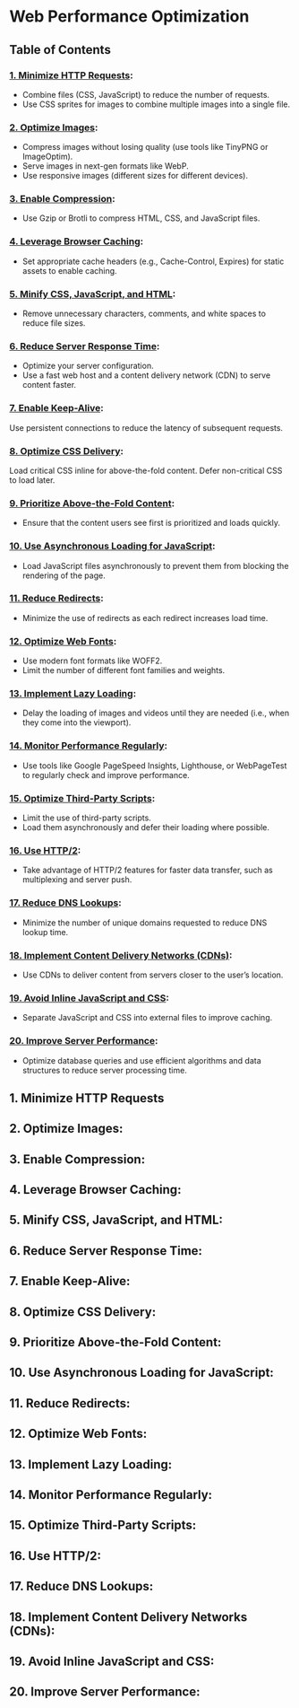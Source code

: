 # Web Performance Optimization

## Table of Contents
### [1. Minimize HTTP Requests](#1-minimize-http-requests-1):
* Combine files (CSS, JavaScript) to reduce the number of requests.
* Use CSS sprites for images to combine multiple images into a single file.

### [2. Optimize Images](#2-optimize-images-1):
* Compress images without losing quality (use tools like TinyPNG or ImageOptim).
* Serve images in next-gen formats like WebP.
* Use responsive images (different sizes for different devices).

### [3. Enable Compression](#3-enable-compression-1):
* Use Gzip or Brotli to compress HTML, CSS, and JavaScript files.

### [4. Leverage Browser Caching](#4-leverage-browser-caching-1):
* Set appropriate cache headers (e.g., Cache-Control, Expires) for static assets to enable caching.

### [5. Minify CSS, JavaScript, and HTML](#5-minify-css-javascript-and-html-1):
* Remove unnecessary characters, comments, and white spaces to reduce file sizes.

### [6. Reduce Server Response Time](#6-reduce-server-response-time-1):
* Optimize your server configuration.
* Use a fast web host and a content delivery network (CDN) to serve content faster.

### [7. Enable Keep-Alive](#7-enable-keep-alive-1):
Use persistent connections to reduce the latency of subsequent requests.

### [8. Optimize CSS Delivery](#8-optimize-css-delivery-1):
Load critical CSS inline for above-the-fold content.
Defer non-critical CSS to load later.

### [9. Prioritize Above-the-Fold Content](#9-prioritize-above-the-fold-content-1):
* Ensure that the content users see first is prioritized and loads quickly.
### [10. Use Asynchronous Loading for JavaScript](#10-use-asynchronous-loading-for-javascript-1):
* Load JavaScript files asynchronously to prevent them from blocking the rendering of the page.
  
### [11. Reduce Redirects](#11-reduce-redirects-1):
* Minimize the use of redirects as each redirect increases load time.

### [12. Optimize Web Fonts](#12-optimize-web-fonts-1):
* Use modern font formats like WOFF2.
* Limit the number of different font families and weights.

### [13. Implement Lazy Loading](#13-implement-lazy-loading-1):
* Delay the loading of images and videos until they are needed (i.e., when they come into the viewport).

### [14. Monitor Performance Regularly](#14-monitor-performance-regularly-1):
* Use tools like Google PageSpeed Insights, Lighthouse, or WebPageTest to regularly check and improve performance.

### [15. Optimize Third-Party Scripts](#15-optimize-third-party-scripts-1):
* Limit the use of third-party scripts.
* Load them asynchronously and defer their loading where possible.

### [16. Use HTTP/2](#16-use-http2-1):
* Take advantage of HTTP/2 features for faster data transfer, such as multiplexing and server push.

### [17. Reduce DNS Lookups](#17-reduce-dns-lookups-1):
* Minimize the number of unique domains requested to reduce DNS lookup time.
  
### [18. Implement Content Delivery Networks (CDNs)](#18-implement-content-delivery-networks-cdns-1):
* Use CDNs to deliver content from servers closer to the user’s location.

### [19. Avoid Inline JavaScript and CSS](#19-avoid-inline-javascript-and-css-1):
* Separate JavaScript and CSS into external files to improve caching.

### [20. Improve Server Performance](#20-improve-server-performance-1):
* Optimize database queries and use efficient algorithms and data structures to reduce server processing time.

## 1. Minimize HTTP Requests

## 2. Optimize Images:

## 3. Enable Compression:

## 4. Leverage Browser Caching:

## 5. Minify CSS, JavaScript, and HTML:

## 6. Reduce Server Response Time:

## 7. Enable Keep-Alive:

## 8. Optimize CSS Delivery:

## 9. Prioritize Above-the-Fold Content:

## 10. Use Asynchronous Loading for JavaScript:
  
## 11. Reduce Redirects:

## 12. Optimize Web Fonts:

## 13. Implement Lazy Loading:

## 14. Monitor Performance Regularly:

## 15. Optimize Third-Party Scripts:

## 16. Use HTTP/2:

## 17. Reduce DNS Lookups:

## 18. Implement Content Delivery Networks (CDNs):

## 19. Avoid Inline JavaScript and CSS:

## 20. Improve Server Performance:
